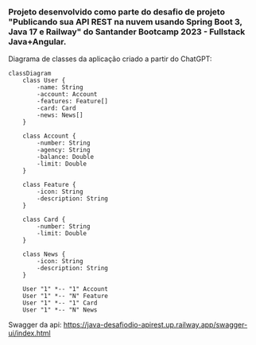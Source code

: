 ### Projeto desenvolvido como parte do desafio de projeto "Publicando sua API REST na nuvem usando Spring Boot 3, Java 17 e Railway" do Santander Bootcamp 2023 - Fullstack Java+Angular.


Diagrama de classes da aplicação criado a partir do ChatGPT:
```mermaid
classDiagram
    class User {
        -name: String
        -account: Account
        -features: Feature[]
        -card: Card
        -news: News[]
    }
    
    class Account {
        -number: String
        -agency: String
        -balance: Double
        -limit: Double
    }
    
    class Feature {
        -icon: String
        -description: String
    }
    
    class Card {
        -number: String
        -limit: Double
    }
    
    class News {
        -icon: String
        -description: String
    }
    
    User "1" *-- "1" Account 
    User "1" *-- "N" Feature 
    User "1" *-- "1" Card 
    User "1" *-- "N" News 
```


Swagger da api: https://java-desafiodio-apirest.up.railway.app/swagger-ui/index.html
